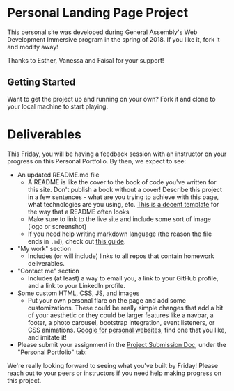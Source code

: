# Personal Landing Page Project

This personal site was developed during General Assembly's Web Development Immersive program in the spring of 2018. If you like it, fork it and modify away!

Thanks to Esther, Vanessa and Faisal for your support!

## Getting Started

Want to get the project up and running on your own? Fork it and clone to your local machine to start playing.

# Deliverables

This Friday, you will be having a feedback session with an instructor on your progress on this Personal Portfolio. By then, we expect to see:

* An updated README.md file
  - A README is like the cover to the book of code you've written for this site. Don't publish a book without a cover! Describe this project in a few sentences - what are you trying to achieve with this page, what technologies are you using, etc. [This is a decent template](https://gist.github.com/zenorocha/4526327) for the way that a README often looks
  - Make sure to link to the live site and include some sort of image (logo or screenshot)
  - If you need help writing markdown language (the reason the file ends in `.md`), check out [this guide](https://github.com/adam-p/markdown-here/wiki/Markdown-Cheatsheet).
* "My work" section
  - Includes (or will include) links to all repos that contain homework deliverables.
* "Contact me" section
  - Includes (at least) a way to email you, a link to your GitHub profile, and a link to your LinkedIn profile.
* Some custom HTML, CSS, JS, and images
  - Put your own personal flare on the page and add some customizations. These could be really simple changes that add a bit of your aesthetic or they could be larger features like a navbar, a footer, a photo carousel, bootstrap integration, event listeners, or CSS animations. [Google for personal websites](https://www.google.com/search?q=personal+website&espv=2&biw=1280&bih=612&site=webhp&tbm=isch&tbo=u&source=univ&sa=X&ved=0ahUKEwjx-Krl6bfOAhUUI2MKHaoPDUEQsAQIQA&dpr=2#imgrc=OOkEvdqZczSU-M%3A), find one that you like, and imitate it!
* Please submit your assignment in the [Project Submission Doc](https://docs.google.com/spreadsheets/d/1Phbzp7kwryUhv3C7con25LoUYU8yEoHw7K5-dLSvOnU/edit?usp=sharing), under the "Personal Portfolio" tab:

We're really looking forward to seeing what you've built by Friday! Please reach out to your peers or instructors if you need help making progress on this project.
